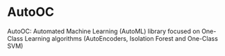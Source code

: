 # AutoOC
AutoOC: Automated Machine Learning (AutoML) library focused on One-Class Learning algorithms (AutoEncoders, Isolation Forest and One-Class SVM)

